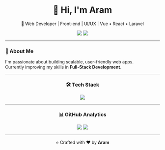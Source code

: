 <h1 align="center">👋 Hi, I'm Aram</h1>
<p align="center">🚀 Web Developer | Front-end | UI/UX | Vue • React • Laravel</p>

<p align="center">
  <a href="https://linkedin.com/in/yourprofile"><img src="https://img.shields.io/badge/LinkedIn-blue?style=for-the-badge&logo=linkedin"></a>
  <a href="https://yourportfolio.com"><img src="https://img.shields.io/badge/Portfolio-black?style=for-the-badge&logo=vercel"></a>
</p>

---

### 🧠 About Me
I'm passionate about building scalable, user-friendly web apps.  
Currently improving my skills in **Full-Stack Development**.

---

<h3 align="center">🛠 Tech Stack</h3>

<p align="center">
  <img src="https://skillicons.dev/icons?i=vue,react,laravel,php,js,html,css,tailwind,mysql,git,vscode" />
</p>

---

<h3 align="center">📊 GitHub Analytics</h3>

<p align="center">
  <img src="https://github-readme-stats.vercel.app/api?username=yourusername&show_icons=true&theme=radical" />
  <img src="https://github-readme-streak-stats.herokuapp.com/?user=yourusername&theme=radical" />
</p>

---

<p align="center">⭐️ Crafted with ❤️ by <b>Aram</b></p>

<!--
**Arambuuu/Arambuuu** is a ✨ _special_ ✨ repository because its `README.md` (this file) appears on your GitHub profile.

Here are some ideas to get you started:

- 🔭 I’m currently working on ...
- 🌱 I’m currently learning ...
- 👯 I’m looking to collaborate on ...
- 🤔 I’m looking for help with ...
- 💬 Ask me about ...
- 📫 How to reach me: ...
- 😄 Pronouns: ...
- ⚡ Fun fact: ...
-->
